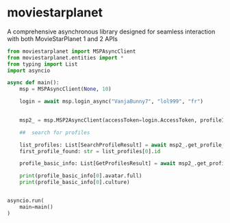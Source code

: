 # moviestarplanet
 A comprehensive asynchronous library designed for seamless interaction with both MovieStarPlanet 1 and 2 APIs

```python
from moviestarplanet import MSPAsyncClient
from moviestarplanet.entities import *
from typing import List
import asyncio

async def main():
    msp = MSPAsyncClient(None, 10)

    login = await msp.login_async("VanjaBunny7", "lol999", "fr")

   
    msp2_ = msp.MSP2AsyncClient(accessToken=login.AccessToken, profileId=login.ProfileId)

    ##  search for profiles

    list_profiles: List[SearchProfileResult] = await msp2_.get_profile_search_async(server="fr", username="poupinie")
    first_profile_found: str = list_profiles[0].id

    profile_basic_info: List[GetProfilesResult] = await msp2_.get_profiles_async([first_profile_found])

    print(profile_basic_info[0].avatar.full)
    print(profile_basic_info[0].culture)


asyncio.run(
    main=main()
)
```
